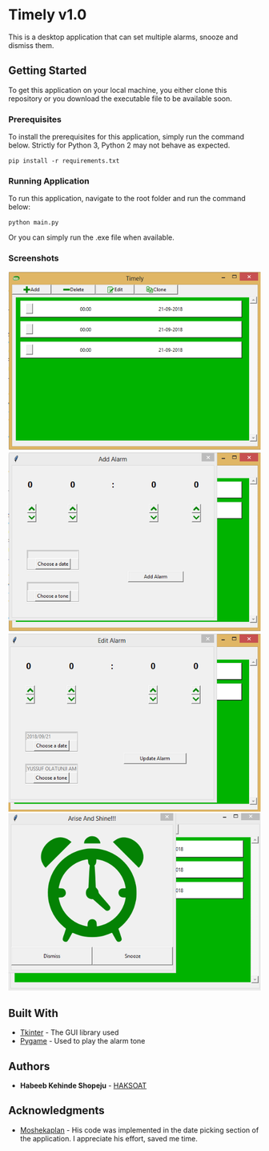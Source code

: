 # Timely v1.0

This is a desktop application that can set multiple alarms, snooze and dismiss them.

## Getting Started

To get this application on your local machine, you either clone this repository or you download
the executable file to be available soon.

### Prerequisites

To install the prerequisites for this application, simply run the command below.
Strictly for Python 3, Python 2 may not behave as expected.

```
pip install -r requirements.txt
```

### Running Application

To run this application, navigate to the root folder and run the command below:

```
python main.py
```

Or you can simply run the .exe file when available.

### Screenshots
![Home Interface](https://github.com/HAKSOAT/Timely/blob/master/Screenshots/home.png)
![Add Alarm](https://github.com/HAKSOAT/Timely/blob/master/Screenshots/add.png)
![Edit Alarm](https://github.com/HAKSOAT/Timely/blob/master/Screenshots/edit.png)
![Alarm Rings](https://github.com/HAKSOAT/Timely/blob/master/Screenshots/ring.png)

## Built With

* [Tkinter](https://wiki.python.org/moin/TkInter) - The GUI library used
* [Pygame](https://www.pygame.org/) - Used to play the alarm tone


## Authors

* **Habeeb Kehinde Shopeju** - [HAKSOAT](https://twitter.com/HAKSOAT)


## Acknowledgments

* [Moshekaplan](https://github.com/moshekaplan/tkinter_components/tree/master/CalendarDialog) - His code was implemented in the date picking section of the application. I appreciate his effort, saved me time.
